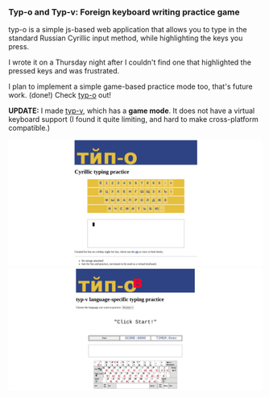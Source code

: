 ### Typ-o and Typ-v: Foreign keyboard writing practice game

typ-o is a simple js-based web application that allows you to type in the standard Russian Cyrillic input method, while highlighting the keys you press.

I wrote it on a Thursday night after I couldn't find one that highlighted the pressed keys and was frustrated.

I plan to implement a simple game-based practice mode too, that's future work. (done!) Check [typ-o](/blog_source/projects/typ-o.html) out!

**UPDATE:** I made [typ-v](/blog_source/projects/typ-v.html), which has a **game mode**. It does not have a virtual keyboard support (I found it quite limiting, and hard to make cross-platform compatible.)

![typ-o preview](/static/img/projects/typ-o.png "typ-o preview")
![typ-v preview](/static/img/projects/typ-v.png "typ-v preview")
